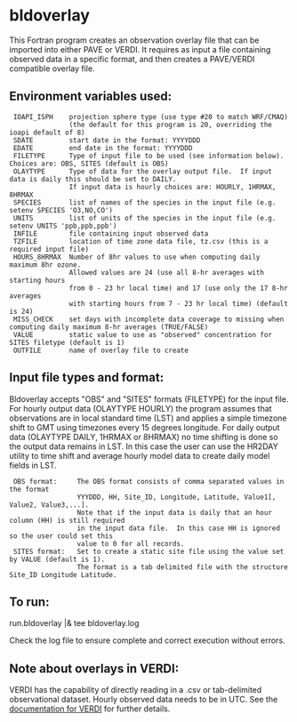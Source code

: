bldoverlay
========

This Fortran program creates an observation overlay file that can be imported into either PAVE or VERDI. It requires as input a file containing observed data in a specific format, and then creates a PAVE/VERDI compatible overlay file.

## Environment variables used:

```
 IOAPI_ISPH    projection sphere type (use type #20 to match WRF/CMAQ)
               (the default for this program is 20, overriding the ioapi default of 8) 
 SDATE         start date in the format: YYYYDDD
 EDATE         end date in the format: YYYYDDD
 FILETYPE      Type of input file to be used (see information below).  Choices are: OBS, SITES (default is OBS)
 OLAYTYPE      Type of data for the overlay output file.  If input data is daily this should be set to DAILY.
               If input data is hourly choices are: HOURLY, 1HRMAX, 8HRMAX
 SPECIES       list of names of the species in the input file (e.g. setenv SPECIES 'O3,NO,CO')
 UNITS         list of units of the species in the input file (e.g. setenv UNITS 'ppb,ppb,ppb')
 INFILE        file containing input observed data
 TZFILE        location of time zone data file, tz.csv (this is a required input file)
 HOURS_8HRMAX  Number of 8hr values to use when computing daily maximum 8hr ozone.
               Allowed values are 24 (use all 8-hr averages with starting hours 
               from 0 - 23 hr local time) and 17 (use only the 17 8-hr averages
               with starting hours from 7 - 23 hr local time) (default is 24)
 MISS_CHECK    set days with incomplete data coverage to missing when computing daily maximum 8-hr averages (TRUE/FALSE)
 VALUE         static value to use as "observed" concentration for SITES filetype (default is 1)
 OUTFILE       name of overlay file to create
```

## Input file types and format:

Bldoverlay accepts "OBS" and "SITES" formats (FILETYPE) for the input file. For hourly output data (OLAYTYPE HOURLY) the program assumes that observations are in local standard time (LST) and applies a simple timezone shift to GMT using timezones every 15 degrees longitude.  For daily output data (OLAYTYPE DAILY, 1HRMAX or 8HRMAX) no time shifting is done so the output data remains in LST.  In this case the user can use the HR2DAY utility to time shift and average hourly model data to create daily model fields in LST.

```
 OBS format:     The OBS format consists of comma separated values in the format 
                 YYYDDD, HH, Site_ID, Longitude, Latitude, Value1[, Value2, Value3,...]. 
                 Note that if the input data is daily that an hour column (HH) is still required 
                 in the input data file.  In this case HH is ignored so the user could set this 
                 value to 0 for all records.
 SITES format:   Set to create a static site file using the value set by VALUE (default is 1). 
                 The format is a tab delimited file with the structure Site_ID Longitude Latitude.
```

## To run:
 run.bldoverlay |& tee bldoverlay.log

Check the log file to ensure complete and correct execution without errors.

## Note about overlays in VERDI:
VERDI has the capability of directly reading in a .csv or tab-delimited observational dataset. Hourly observed data needs to be in UTC.  See the [documentation for VERDI](https://github.com/CEMPD/VERDI/releases) for further details.
